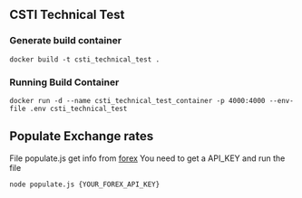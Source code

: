 ## CSTI Technical Test

### Generate build container

```
docker build -t csti_technical_test .
```

### Running Build Container

```
docker run -d --name csti_technical_test_container -p 4000:4000 --env-file .env csti_technical_test
```

## Populate Exchange rates

File populate.js get info from [forex](https://fastforex.readme.io/reference/introduction)
You need to get a API_KEY and run the file

```
node populate.js {YOUR_FOREX_API_KEY}
```
